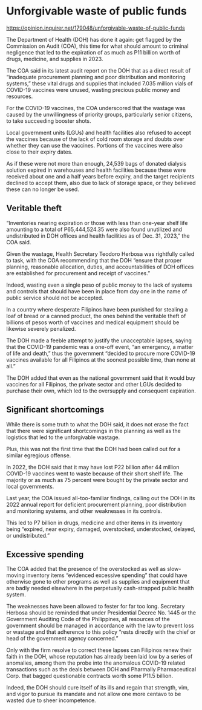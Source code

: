 # Unforgivable waste of public funds

https://opinion.inquirer.net/179048/unforgivable-waste-of-public-funds



The Department of Health (DOH) has done it again: get flagged by the Commission on Audit (COA), this time for what should amount to criminal negligence that led to the expiration of as much as P11 billion worth of drugs, medicine, and supplies in 2023.

The COA said in its latest audit report on the DOH that as a direct result of “inadequate procurement planning and poor distribution and monitoring systems,” these vital drugs and supplies that included 7.035 million vials of COVID-19 vaccines were unused, wasting precious public money and resources.

For the COVID-19 vaccines, the COA underscored that the wastage was caused by the unwillingness of priority groups, particularly senior citizens, to take succeeding booster shots.

Local government units (LGUs) and health facilities also refused to accept the vaccines because of the lack of cold room storage and doubts over whether they can use the vaccines. Portions of the vaccines were also close to their expiry dates.

As if these were not more than enough, 24,539 bags of donated dialysis solution expired in warehouses and health facilities because these were received about one and a half years before expiry, and the target recipients declined to accept them, also due to lack of storage space, or they believed these can no longer be used.



##  Veritable theft



“Inventories nearing expiration or those with less than one-year shelf life amounting to a total of P65,444,524.35 were also found unutilized and undistributed in DOH offices and health facilities as of Dec. 31, 2023,” the COA said.

Given the wastage, Health Secretary Teodoro Herbosa was rightfully called to task, with the COA recommending that the DOH “ensure that proper planning, reasonable allocation, duties, and accountabilities of DOH offices are established for procurement and receipt of vaccines.”

Indeed, wasting even a single peso of public money to the lack of systems and controls that should have been in place from day one in the name of public service should not be accepted.

In a country where desperate Filipinos have been punished for stealing a loaf of bread or a canned product, the ones behind the veritable theft of billions of pesos worth of vaccines and medical equipment should be likewise severely penalized.

The DOH made a feeble attempt to justify the unacceptable lapses, saying that the COVID-19 pandemic was a one-off event, “an emergency, a matter of life and death,” thus the government “decided to procure more COVID-19 vaccines available for all Filipinos at the soonest possible time, than none at all.”

The DOH added that even as the national government said that it would buy vaccines for all Filipinos, the private sector and other LGUs decided to purchase their own, which led to the oversupply and consequent expiration.



##  Significant shortcomings



While there is some truth to what the DOH said, it does not erase the fact that there were significant shortcomings in the planning as well as the logistics that led to the unforgivable wastage.

Plus, this was not the first time that the DOH had been called out for a similar egregious offense.

In 2022, the DOH said that it may have lost P22 billion after 44 million COVID-19 vaccines went to waste because of their short shelf life. The majority or as much as 75 percent were bought by the private sector and local governments.

Last year, the COA issued all-too-familiar findings, calling out the DOH in its 2022 annual report for deficient procurement planning, poor distribution and monitoring systems, and other weaknesses in its controls.

This led to P7 billion in drugs, medicine and other items in its inventory being “expired, near expiry, damaged, overstocked, understocked, delayed, or undistributed.”



##  Excessive spending



The COA added that the presence of the overstocked as well as slow-moving inventory items “evidenced excessive spending” that could have otherwise gone to other programs as well as supplies and equipment that are badly needed elsewhere in the perpetually cash-strapped public health system.

The weaknesses have been allowed to fester for far too long. Secretary Herbosa should be reminded that under Presidential Decree No. 1445 or the Government Auditing Code of the Philippines, all resources of the government should be managed in accordance with the law to prevent loss or wastage and that adherence to this policy “rests directly with the chief or head of the government agency concerned.”

Only with the firm resolve to correct these lapses can Filipinos renew their faith in the DOH, whose reputation has already been laid low by a series of anomalies, among them the probe into the anomalous COVID-19 related transactions such as the deals between DOH and Pharmally Pharmaceutical Corp. that bagged questionable contracts worth some P11.5 billion.

Indeed, the DOH should cure itself of its ills and regain that strength, vim, and vigor to pursue its mandate and not allow one more centavo to be wasted due to sheer incompetence.